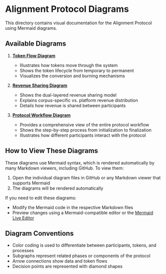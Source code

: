 # Alignment Protocol Diagrams

This directory contains visual documentation for the Alignment Protocol using Mermaid diagrams.

## Available Diagrams

1. [**Token Flow Diagram**](token-flow.md)
   - Illustrates how tokens move through the system
   - Shows the token lifecycle from temporary to permanent
   - Visualizes the conversion and burning mechanisms

2. [**Revenue Sharing Diagram**](revenue-sharing.md)
   - Shows the dual-layered revenue sharing model
   - Explains corpus-specific vs. platform revenue distribution
   - Details how revenue is shared between participants

3. [**Protocol Workflow Diagram**](protocol-workflow.md)
   - Provides a comprehensive view of the entire protocol workflow
   - Shows the step-by-step process from initialization to finalization
   - Illustrates how different participants interact with the protocol

## How to View These Diagrams

These diagrams use Mermaid syntax, which is rendered automatically by many Markdown viewers, including GitHub. To view them:

1. Open the individual diagram files in GitHub or any Markdown viewer that supports Mermaid
2. The diagrams will be rendered automatically

If you need to edit these diagrams:
- Modify the Mermaid code in the respective Markdown files
- Preview changes using a Mermaid-compatible editor or the [Mermaid Live Editor](https://mermaid.live/)

## Diagram Conventions

- Color coding is used to differentiate between participants, tokens, and processes
- Subgraphs represent related phases or components of the protocol
- Arrow connections show data and token flows
- Decision points are represented with diamond shapes